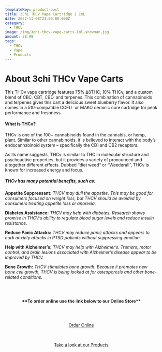 ```yaml
---
templateKey: product-post
title: 3Chi THCv Vape Cartridge | 1mL
date: 2022-11-08T23:50:00.000Z
category:
  - THCv
image: /img/3chi-thcv-vape-carts-1ml-snowman.jpg
amount: 28.99
tags:
  - THCv
  - Vape
  - Products
---
```

# **About 3chi THCv Vape Carts**

This THCv vape cartridge features 75% ∆8THC, 10% THCv, and a custom blend of CBC, CBT, CBD, and terpenes. This combination of cannabinoids and terpenes gives this cart a delicious sweet blueberry flavor. It also comes in a 510-compatible CCELL or MAKO ceramic core cartridge for peak performance and freshness.

#### **What is THCv?**

THCv is one of the 100+ cannabinoids found in the cannabis, or hemp, plant. Similar to other cannabinoids, it is believed to interact with the body’s endocannabinoid system – specifically the CB1 and CB2 receptors.

As its name suggests, THCv is similar to THC in molecular structure and psychoactive properties, but it provides a variety of pronounced and altogether different effects. Dubbed “diet weed” or “Weederall”, THCv is known for increased energy and focus.

##### **THCv has many potential benefits, such as:**

**Appetite Suppressant:** *THCV may dull the appetite. This may be good for consumers focused on weight loss, but THCV should be avoided by consumers treating appetite loss or anorexia.*

**Diabetes Assistance:** *THCV may help with diabetes. Research shows promise in THCV’s ability to regulate blood sugar levels and reduce insulin resistance.*

**Reduce Panic Attacks:** *THCV may reduce panic attacks and appears to curb anxiety attacks in PTSD patients without suppressing emotion.*

**Help with Alzheimer’s:** *THCV may help with Alzheimer’s. Tremors, motor control, and brain lesions associated with Alzheimer’s disease appear to be improved by THCV.*

**Bone Growth:** *THCV stimulates bone growth. Because it promotes new bone cell growth, THCV is being looked at for osteoporosis and other bone-related conditions.*

<br><br>

<Center>

**\*\*To order online use the link below to our Online Store\*\***

<br><br>

<Center><a class="link-view-more-products" target="_blank" href="https://capitalcbd.shop/product/3chi-battery-starter-kit/">Order Online</a></

<br><br><br>

<Center><a class="link-view-more-products" target="_blank" href="https://capitalamericanshaman.com/products">Take a look at our Products</a></Center>

<br><br>